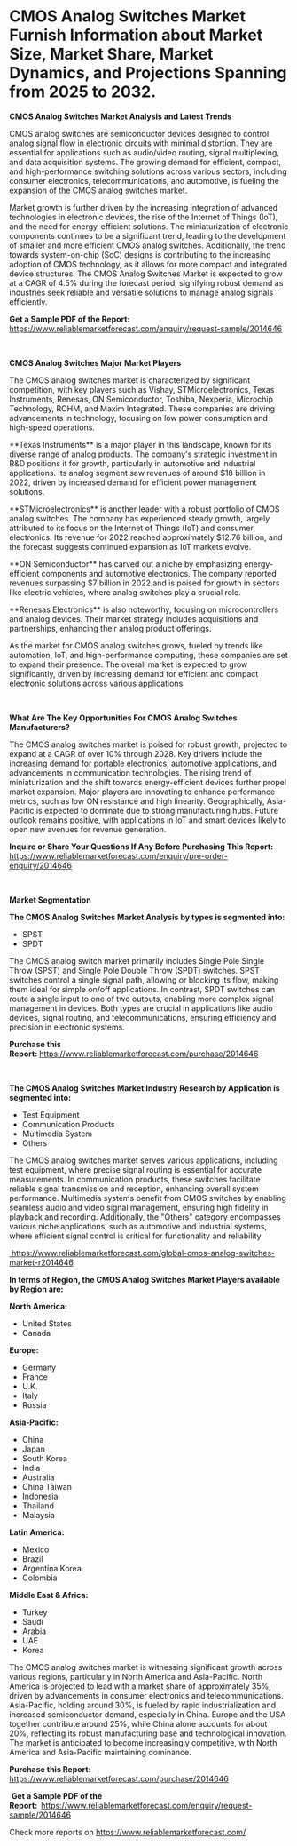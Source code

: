 <p><h1>CMOS Analog Switches Market Furnish Information about Market Size, Market Share, Market Dynamics, and Projections Spanning from 2025 to 2032.</h1></p><p><strong>CMOS Analog Switches Market Analysis and Latest Trends</strong></p>
<p><p>CMOS analog switches are semiconductor devices designed to control analog signal flow in electronic circuits with minimal distortion. They are essential for applications such as audio/video routing, signal multiplexing, and data acquisition systems. The growing demand for efficient, compact, and high-performance switching solutions across various sectors, including consumer electronics, telecommunications, and automotive, is fueling the expansion of the CMOS analog switches market.</p><p>Market growth is further driven by the increasing integration of advanced technologies in electronic devices, the rise of the Internet of Things (IoT), and the need for energy-efficient solutions. The miniaturization of electronic components continues to be a significant trend, leading to the development of smaller and more efficient CMOS analog switches. Additionally, the trend towards system-on-chip (SoC) designs is contributing to the increasing adoption of CMOS technology, as it allows for more compact and integrated device structures. The CMOS Analog Switches Market is expected to grow at a CAGR of 4.5% during the forecast period, signifying robust demand as industries seek reliable and versatile solutions to manage analog signals efficiently.</p></p>
<p><strong>Get a Sample PDF of the Report:&nbsp;</strong> <a href="https://www.reliablemarketforecast.com/enquiry/request-sample/2014646?utm_campaign=1899&utm_medium=2&utm_source=Github&utm_content=ia&utm_term=17012025&utm_id=cmos-analog-switches">https://www.reliablemarketforecast.com/enquiry/request-sample/2014646</a></p>
<p>&nbsp;</p>
<p><strong>CMOS Analog Switches Major Market Players</strong></p>
<p><p>The CMOS analog switches market is characterized by significant competition, with key players such as Vishay, STMicroelectronics, Texas Instruments, Renesas, ON Semiconductor, Toshiba, Nexperia, Microchip Technology, ROHM, and Maxim Integrated. These companies are driving advancements in technology, focusing on low power consumption and high-speed operations.</p><p>**Texas Instruments** is a major player in this landscape, known for its diverse range of analog products. The company's strategic investment in R&D positions it for growth, particularly in automotive and industrial applications. Its analog segment saw revenues of around $18 billion in 2022, driven by increased demand for efficient power management solutions.</p><p>**STMicroelectronics** is another leader with a robust portfolio of CMOS analog switches. The company has experienced steady growth, largely attributed to its focus on the Internet of Things (IoT) and consumer electronics. Its revenue for 2022 reached approximately $12.76 billion, and the forecast suggests continued expansion as IoT markets evolve.</p><p>**ON Semiconductor** has carved out a niche by emphasizing energy-efficient components and automotive electronics. The company reported revenues surpassing $7 billion in 2022 and is poised for growth in sectors like electric vehicles, where analog switches play a crucial role.</p><p>**Renesas Electronics** is also noteworthy, focusing on microcontrollers and analog devices. Their market strategy includes acquisitions and partnerships, enhancing their analog product offerings.</p><p>As the market for CMOS analog switches grows, fueled by trends like automation, IoT, and high-performance computing, these companies are set to expand their presence. The overall market is expected to grow significantly, driven by increasing demand for efficient and compact electronic solutions across various applications.</p></p>
<p>&nbsp;</p>
<p><strong>What Are The Key Opportunities For CMOS Analog Switches Manufacturers?</strong></p>
<p><p>The CMOS analog switches market is poised for robust growth, projected to expand at a CAGR of over 10% through 2028. Key drivers include the increasing demand for portable electronics, automotive applications, and advancements in communication technologies. The rising trend of miniaturization and the shift towards energy-efficient devices further propel market expansion. Major players are innovating to enhance performance metrics, such as low ON resistance and high linearity. Geographically, Asia-Pacific is expected to dominate due to strong manufacturing hubs. Future outlook remains positive, with applications in IoT and smart devices likely to open new avenues for revenue generation.</p></p>
<p><strong>Inquire or Share Your Questions If Any Before Purchasing This Report:</strong> <a href="https://www.reliablemarketforecast.com/enquiry/pre-order-enquiry/2014646?utm_campaign=1899&utm_medium=2&utm_source=Github&utm_content=ia&utm_term=17012025&utm_id=cmos-analog-switches">https://www.reliablemarketforecast.com/enquiry/pre-order-enquiry/2014646</a></p>
<p>&nbsp;</p>
<p><strong>Market Segmentation</strong></p>
<p><strong>The CMOS Analog Switches Market Analysis by types is segmented into:</strong></p>
<p><ul><li>SPST</li><li>SPDT</li></ul></p>
<p><p>The CMOS analog switch market primarily includes Single Pole Single Throw (SPST) and Single Pole Double Throw (SPDT) switches. SPST switches control a single signal path, allowing or blocking its flow, making them ideal for simple on/off applications. In contrast, SPDT switches can route a single input to one of two outputs, enabling more complex signal management in devices. Both types are crucial in applications like audio devices, signal routing, and telecommunications, ensuring efficiency and precision in electronic systems.</p></p>
<p><strong>Purchase this Report:&nbsp;</strong><a href="https://www.reliablemarketforecast.com/purchase/2014646?utm_campaign=1899&utm_medium=2&utm_source=Github&utm_content=ia&utm_term=17012025&utm_id=cmos-analog-switches">https://www.reliablemarketforecast.com/purchase/2014646</a></p>
<p>&nbsp;</p>
<p><strong>The CMOS Analog Switches Market Industry Research by Application is segmented into:</strong></p>
<p><ul><li>Test Equipment</li><li>Communication Products</li><li>Multimedia System</li><li>Others</li></ul></p>
<p><p>The CMOS analog switches market serves various applications, including test equipment, where precise signal routing is essential for accurate measurements. In communication products, these switches facilitate reliable signal transmission and reception, enhancing overall system performance. Multimedia systems benefit from CMOS switches by enabling seamless audio and video signal management, ensuring high fidelity in playback and recording. Additionally, the "Others" category encompasses various niche applications, such as automotive and industrial systems, where efficient signal control is critical for functionality and reliability.</p></p>
<p><a href="https://www.reliablemarketforecast.com/global-cmos-analog-switches-market-r2014646?utm_campaign=1899&utm_medium=2&utm_source=Github&utm_content=ia&utm_term=17012025&utm_id=cmos-analog-switches">&nbsp;https://www.reliablemarketforecast.com/global-cmos-analog-switches-market-r2014646</a></p>
<p><strong>In terms of Region, the CMOS Analog Switches Market Players available by Region are:</strong></p>
<p>
    <p> <strong> North America: </strong>
        <ul>
            <li>United States</li>
            <li>Canada</li>
        </ul>
        </p> 
    <p> <strong> Europe: </strong>
        <ul>
            <li>Germany</li>
            <li>France</li>
            <li>U.K.</li>
            <li>Italy</li>
            <li>Russia</li>
        </ul>
        </p> 
    <p> <strong> Asia-Pacific: </strong>
        <ul>
            <li>China</li>
            <li>Japan</li>
            <li>South Korea</li>
            <li>India</li>
            <li>Australia</li>
            <li>China Taiwan</li>
            <li>Indonesia</li>
            <li>Thailand</li>
            <li>Malaysia</li>
        </ul>
        </p> 
    <p> <strong> Latin America: </strong>
        <ul>
            <li>Mexico</li>
            <li>Brazil</li>
            <li>Argentina Korea</li>
            <li>Colombia</li>
        </ul>
        </p> 
    <p> <strong> Middle East & Africa: </strong>
        <ul>
            <li>Turkey</li>
            <li>Saudi</li>
            <li>Arabia</li>
            <li>UAE</li>
            <li>Korea</li>
        </ul>
    </p>
    </p>
<p><p>The CMOS analog switches market is witnessing significant growth across various regions, particularly in North America and Asia-Pacific. North America is projected to lead with a market share of approximately 35%, driven by advancements in consumer electronics and telecommunications. Asia-Pacific, holding around 30%, is fueled by rapid industrialization and increased semiconductor demand, especially in China. Europe and the USA together contribute around 25%, while China alone accounts for about 20%, reflecting its robust manufacturing base and technological innovation. The market is anticipated to become increasingly competitive, with North America and Asia-Pacific maintaining dominance.</p></p>
<p><strong>Purchase this Report: </strong><a href="https://www.reliablemarketforecast.com/purchase/2014646?utm_campaign=1899&utm_medium=2&utm_source=Github&utm_content=ia&utm_term=17012025&utm_id=cmos-analog-switches">https://www.reliablemarketforecast.com/purchase/2014646</a></p>
<p>&nbsp;<strong>Get a Sample PDF of the Report:&nbsp;&nbsp;</strong><a href="https://www.reliablemarketforecast.com/enquiry/request-sample/2014646?utm_campaign=1899&utm_medium=2&utm_source=Github&utm_content=ia&utm_term=17012025&utm_id=cmos-analog-switches">https://www.reliablemarketforecast.com/enquiry/request-sample/2014646</a></p>
<p><strong></strong></p>
<p>Check more reports on <a href="https://www.reliablemarketforecast.com/?utm_campaign=1899&utm_medium=2&utm_source=Github&utm_content=ia&utm_term=17012025&utm_id=cmos-analog-switches">https://www.reliablemarketforecast.com/</a></p>